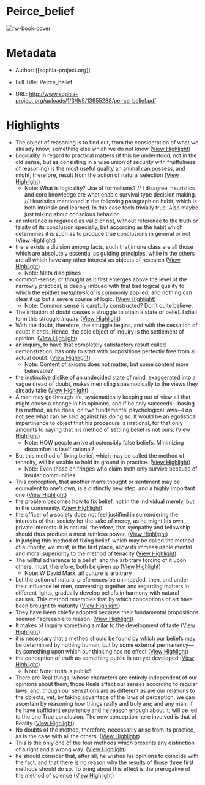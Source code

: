 # Peirce_belief

![rw-book-cover](https://readwise-assets.s3.amazonaws.com/static/images/article1.be68295a7e40.png)

# Metadata
- Author: [[sophia-project.org]]
- Full Title: Peirce_belief

- URL: http://www.sophia-project.org/uploads/1/3/9/5/13955288/peirce_belief.pdf

# Highlights
- The object of reasoning is to find out, from the consideration of what we already know, something else which we do not know ([View Highlight](https://read.readwise.io/read/01htx64ar62773nh21m2a576hx))
- Logicality in regard to practical matters (if this be understood, not in the old sense, but as consisting in a wise union of security with fruitfulness of reasoning) is the most useful quality an animal can possess, and might, therefore, result from the action of natural selection ([View Highlight](https://read.readwise.io/read/01htx66sc96hm22cyfpkbzdexc))
    - Note: What is logicality? Use of formalisms? // I disagree, heuristics and core knowledge are what enable survival type decision making. // Heuristics mentioned in the following paragraph on habit, which is both intrinsic and learned. In this case feels trivially true. Also maybe just talking about conscious behavior.
- an inference is regarded as valid or not, without reference to the truth or falsity of its
  conclusion specially, but according as the habit which determines it is such as to produce true conclusions in general or not ([View Highlight](https://read.readwise.io/read/01htx6dred4n4m9efj6hgnyth8))
- there exists a division among facts, such that in one class are all those which are absolutely essential as guiding principles, while in the others are all which have any other interest as objects of research ([View Highlight](https://read.readwise.io/read/01htx6jz4k79g0sjk9npv6wpfc))
    - Note: Meta disciplines
- common-sense, or thought as it first emerges above the level of the narrowly practical, is deeply imbued with that bad logical quality to which the epithet *metaphysical* is commonly
  applied; and nothing can clear it up but a severe course of logic. ([View Highlight](https://read.readwise.io/read/01htx6pa2yjk3f356b29a5vf5h))
    - Note: Common sense is carefully constructed? Don’t quite believe.
- The irritation of doubt causes a struggle to attain a state of belief. I shall term this struggle *inquiry* ([View Highlight](https://read.readwise.io/read/01htx6we82kjt3nary58fa4q9w))
- With the doubt, therefore, the struggle begins, and with the cessation of doubt it ends. Hence, the sole object of inquiry is the settlement of opinion. ([View Highlight](https://read.readwise.io/read/01htx6svzygx186rzvhcnybpp2))
- an inquiry, to have that completely satisfactory result called demonstration, has only to start with propositions perfectly free from all actual doubt. ([View Highlight](https://read.readwise.io/read/01htx6xmk8ss6cz4k360nedgzc))
    - Note: Content of axioms does not matter, but some content more believable?
- the instinctive dislike of an undecided state of mind, exaggerated into a vague dread of doubt, makes men cling spasmodically to the views they already take ([View Highlight](https://read.readwise.io/read/01htx72v5h4f2xdma6wzq0wbbe))
- A man may go through life, systematically keeping out of view all that might cause a change in his opinions, and if he only succeeds—basing his method, as he does, on two fundamental psychological laws—I do not see what can be said against his doing so. It would be an egotistical impertinence to object that his procedure is irrational, for that only amounts to saying that his method of settling belief is not ours. ([View Highlight](https://read.readwise.io/read/01htx74t5t747hx65tpj803cyp))
    - Note: HOW people arrive at ostensibly false beliefs. Minimizing discomfort is itself rational?
- But this method of fixing belief, which may be called the method of tenacity, will be unable to hold its ground in practice. ([View Highlight](https://read.readwise.io/read/01htx7ak7yqqq0z4rx072z39wb))
    - Note: Even those on fringes who claim truth only survive because of insular communities
- This conception, that another man’s thought or sentiment may be equivalent to one’s own, is a distinctly new step, and a highly important one ([View Highlight](https://read.readwise.io/read/01htx7aasnj0x4f82crranmeg8))
- the problem becomes how to fix belief, not in the individual merely, but in the community. ([View Highlight](https://read.readwise.io/read/01htx79wb2d0bcyss7zhk7g92d))
- the officer of a society does not feel justified in surrendering the interests of that society for the sake of mercy, as he might his own private interests. It is natural, therefore, that sympathy and fellowship should thus produce a most ruthless power. ([View Highlight](https://read.readwise.io/read/01htx7e442nd3750jrbyb55q5s))
- In judging this method of fixing belief, which may be called the method of authority, we must, in the first place, allow its immeasurable mental and moral superiority to the method of tenacity ([View Highlight](https://read.readwise.io/read/01htx7escjpjqbs72bc8mk04zw))
- The willful adherence to a belief, and the arbitrary forcing of it upon others, must, therefore, both be given up ([View Highlight](https://read.readwise.io/read/01htx7gsfnmk6cxz097ep7hw0a))
    - Note: W David Marx, all culture is arbitrary
- Let the action of natural preferences be unimpeded, then, and under their influence let men, conversing together and regarding matters in different lights, gradually develop beliefs in harmony with natural causes. This method resembles that by which conceptions of art have been brought to maturity ([View Highlight](https://read.readwise.io/read/01htx7kc02t1fhcb7114d0pg9h))
- They have been chiefly adopted because their fundamental propositions seemed “agreeable to reason. ([View Highlight](https://read.readwise.io/read/01htx7kkbctbjy4gbftjsc6f7d))
- It makes of inquiry something similar to the development of taste ([View Highlight](https://read.readwise.io/read/01htx7ma654rm2chvchndfe6qw))
- it is necessary that a method should be found by which
  our beliefs may be determined by nothing human, but by some external permanency—by something upon which our thinking has no effect ([View Highlight](https://read.readwise.io/read/01htx7nzxjy6tqpwhg1hv7s83m))
- the conception of truth as something public is not yet developed ([View Highlight](https://read.readwise.io/read/01htx7pfr031x3n91qw4vvm0ns))
    - Note: Note: truth is public!
- There are Real things, whose characters are entirely independent of our opinions about them; those Reals affect our senses according to regular laws, and, though our sensations are as different as are our relations to the objects, yet, by taking advantage of the laws of perception, we can ascertain by reasoning how things really and truly are; and any man, if he have sufficient experience and he reason enough about it, will be led to the one True conclusion. The new conception here involved is that of Reality ([View Highlight](https://read.readwise.io/read/01htx7qzfs0bw7400f19s1n0b3))
- No doubts of the method, therefore, necessarily arise from its practice, as is the case with all the others. ([View Highlight](https://read.readwise.io/read/01htx7th5evp8qjxjfpxhdtvp1))
- This is the only one of the four methods which presents any distinction of a right and a wrong way. ([View Highlight](https://read.readwise.io/read/01htx7st8dqcmcb9200drskf5b))
- he should consider that, after all, he wishes his opinions to coincide with the fact, and that there is no reason why the results of those three first methods should do so. To bring about this effect is the prerogative of the method of science ([View Highlight](https://read.readwise.io/read/01htx8cv869ra3dwkvxqdbh4mw))
